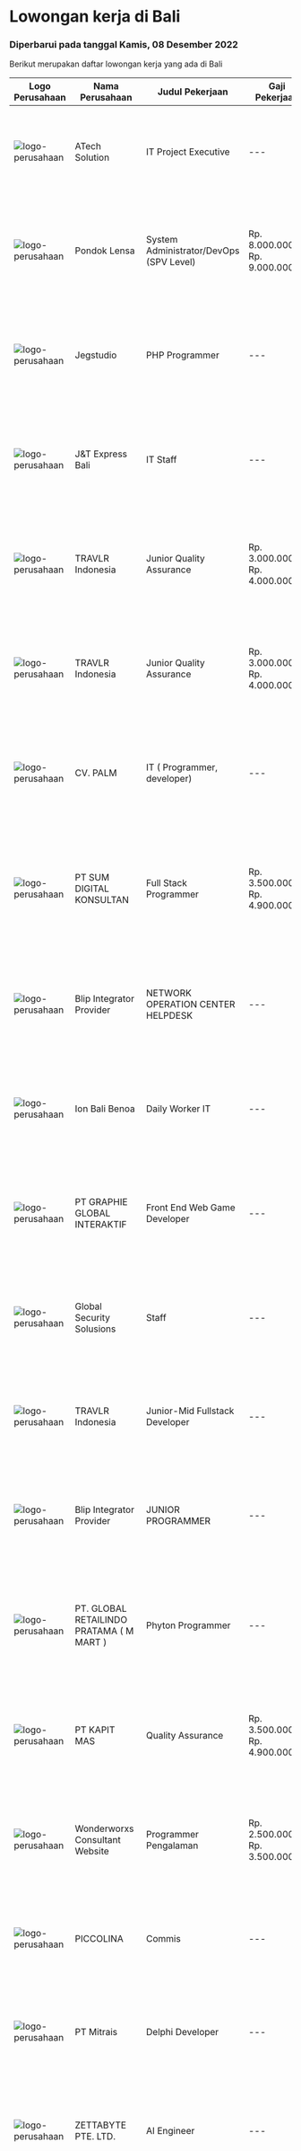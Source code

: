 
  # Lowongan kerja di Bali

  ### Diperbarui pada tanggal Kamis, 08 Desember 2022

  Berikut merupakan daftar lowongan kerja yang ada di Bali

  |Logo Perusahaan | Nama Perusahaan | Judul Pekerjaan | Gaji Pekerjaan | Lokasi | Deskripsi | Tanggal diunggah | Pranala |
  | -------------- | --------------- | --------------- | --------- | --------- | -------------- | ------- | ----------- |
  |![logo-perusahaan](https://image-service-cdn.seek.com.au/01cd86444ba33e86855e0cce80ed2ebf9dcff3e2/ee4dce1061f3f616224767ad58cb2fc751b8d2dc)|ATech Solution|IT Project Executive|---|Bali|The job duties and responsibility of this role: Work independently and take full responsibility of managing projects of various sizes from ideation to...|Selasa, 06 Desember 2022|https://www.jobstreet.co.id/id/job/it-project-executive-4132765?token=0~e729181a-6f15-4e87-87a6-1485ac632263&sectionRank=1&jobId=jobstreet-id-job-4132765|
|![logo-perusahaan](https://image-service-cdn.seek.com.au/9da88b2834fc649dac64f82cb48c457765f5646c/ee4dce1061f3f616224767ad58cb2fc751b8d2dc)|Pondok Lensa|System Administrator/DevOps (SPV Level)|Rp. 8.000.000-Rp. 9.000.000|Kuta|System Administrator/DevOps (SPV Level) - Bali Placement Tentang Perusahaan:Pondok Lensa adalah perusahaan sewa alat fotografi &amp; videografi yang...|Rabu, 07 Desember 2022|https://www.jobstreet.co.id/id/job/system-administrator-devops-spv-level-4134973?token=0~e729181a-6f15-4e87-87a6-1485ac632263&sectionRank=2&jobId=jobstreet-id-job-4134973|
|![logo-perusahaan](https://image-service-cdn.seek.com.au/cb42a7acf51def89e5abb9614f9d0b3aa454bb5f/ee4dce1061f3f616224767ad58cb2fc751b8d2dc)|Jegstudio|PHP Programmer|---|Denpasar|We are looking for several Talented PHP Programmer more spesifically WordPress Programmer to be based in Bali For this exiting role you will need to...|Rabu, 07 Desember 2022|https://www.jobstreet.co.id/id/job/php-programmer-4116239?token=0~e729181a-6f15-4e87-87a6-1485ac632263&sectionRank=3&jobId=jobstreet-id-job-4116239|
|![logo-perusahaan](https://i.ibb.co/sqvTCh9/112815900-stock-vector-no-image-available-icon-flat-vector.webp)|J&T Express Bali|IT Staff|---|Bali|Penempatan di Pemogan, Denpasar SelatanPendidikan S1 Teknik Informatika/Ilmu Komputer/Sistem Informasi/Manajemen Informatika (terbuka untuk Fresh...|Rabu, 07 Desember 2022|https://www.jobstreet.co.id/id/job/it-staff-1033744905?token=0~e729181a-6f15-4e87-87a6-1485ac632263&sectionRank=4&jobId=jobstreet-id-job-1033744905|
|![logo-perusahaan](https://image-service-cdn.seek.com.au/0b12a742ea945bde3fd751c06ca5f47bb2053690/ee4dce1061f3f616224767ad58cb2fc751b8d2dc)|TRAVLR Indonesia|Junior Quality Assurance|Rp. 3.000.000-Rp. 4.000.000|Denpasar|Job Responsibilities:- Executes test cases under varying circumstances.- Documents and evaluates test results.- Detects, logs, and reports program...|Rabu, 07 Desember 2022|https://www.jobstreet.co.id/id/job/junior-quality-assurance-4116177?token=0~e729181a-6f15-4e87-87a6-1485ac632263&sectionRank=5&jobId=jobstreet-id-job-4116177|
|![logo-perusahaan](https://image-service-cdn.seek.com.au/0b12a742ea945bde3fd751c06ca5f47bb2053690/ee4dce1061f3f616224767ad58cb2fc751b8d2dc)|TRAVLR Indonesia|Junior Quality Assurance|Rp. 3.000.000-Rp. 4.000.000|Denpasar|Job Responsibilities:- Executes test cases under varying circumstances.- Documents and evaluates test results.- Detects, logs, and reports program...|Rabu, 07 Desember 2022|https://www.jobstreet.co.id/id/job/junior-quality-assurance-4116169?token=0~e729181a-6f15-4e87-87a6-1485ac632263&sectionRank=6&jobId=jobstreet-id-job-4116169|
|![logo-perusahaan](https://i.ibb.co/sqvTCh9/112815900-stock-vector-no-image-available-icon-flat-vector.webp)|CV. PALM|IT ( Programmer, developer)|---|Bali|Kualifikasi : Pria/Wanita, Max usia 35 tahun, Minimal lulusan S1 jurusan Teknik Informatika, Berpenampilan Rapi dan Bersih Bisa bergabunng secepatnya...|Rabu, 07 Desember 2022|https://www.jobstreet.co.id/id/job/it-programmer-developer-1034013453?token=0~e729181a-6f15-4e87-87a6-1485ac632263&sectionRank=7&jobId=jobstreet-id-job-1034013453|
|![logo-perusahaan](https://image-service-cdn.seek.com.au/6ac107228d56ad4d5550263bfccf6cf4e0a2cace/ee4dce1061f3f616224767ad58cb2fc751b8d2dc)|PT SUM DIGITAL KONSULTAN|Full Stack Programmer|Rp. 3.500.000-Rp. 4.900.000|Bali|Usia 20 – 33 TahunLulusan SMA/SMK IT /Perguruan Tinggi ITMemiliki pengalaman dalam pemrograman WEB atau AplikasiMenguasai Framework (CI, Laravel,...|Selasa, 06 Desember 2022|https://www.jobstreet.co.id/id/job/full-stack-programmer-4113964?token=0~e729181a-6f15-4e87-87a6-1485ac632263&sectionRank=8&jobId=jobstreet-id-job-4113964|
|![logo-perusahaan](https://i.ibb.co/sqvTCh9/112815900-stock-vector-no-image-available-icon-flat-vector.webp)|Blip Integrator Provider|NETWORK OPERATION CENTER HELPDESK|---|Padang|Kualifikasi : Pendidikan minimal SMK Jurusan TKJ Berpengalaman di bidang multimedia, atau industri IT minimal 2 tahun Menguasai Mikrotik dan Fiber...|Rabu, 07 Desember 2022|https://www.jobstreet.co.id/id/job/network-operation-center-helpdesk-1033985214?token=0~e729181a-6f15-4e87-87a6-1485ac632263&sectionRank=9&jobId=jobstreet-id-job-1033985214|
|![logo-perusahaan](https://i.ibb.co/sqvTCh9/112815900-stock-vector-no-image-available-icon-flat-vector.webp)|Ion Bali Benoa|Daily Worker IT|---|Bali|Melakukan pengecekan hingga memperbarui sistem operasi dan aplikasi yang dijalankan oleh pengguna. Memastikan bahwa setiap aplikasi yang digunakan...|Rabu, 07 Desember 2022|https://www.jobstreet.co.id/id/job/daily-worker-it-1033898515?token=0~e729181a-6f15-4e87-87a6-1485ac632263&sectionRank=10&jobId=jobstreet-id-job-1033898515|
|![logo-perusahaan](https://image-service-cdn.seek.com.au/f9a751ea24d68e4658d0eb7882e2db58a9b95cb0/ee4dce1061f3f616224767ad58cb2fc751b8d2dc)|PT GRAPHIE GLOBAL INTERAKTIF|Front End Web Game Developer|---|Jakarta Raya|Deskripsi Pekerjaan : Usia maksimal 40 tahun Pendidikan terakhir minimal D3 Menyenangi dunia aplikasi komputer dan pembuatan game Mempunyai kemampuan...|Selasa, 06 Desember 2022|https://www.jobstreet.co.id/id/job/front-end-web-game-developer-4113870?token=0~e729181a-6f15-4e87-87a6-1485ac632263&sectionRank=11&jobId=jobstreet-id-job-4113870|
|![logo-perusahaan](https://i.ibb.co/sqvTCh9/112815900-stock-vector-no-image-available-icon-flat-vector.webp)|Global Security Solusions|Staff|---|Badung|WE HIRING TEKNISI CCTV Tau cara mengunakan alat Di utamkan Mahir  Berbahasa Inggris Mahir dalam melakukan perkabelan dan cctv Profesional dalam...|Rabu, 07 Desember 2022|https://www.jobstreet.co.id/id/job/staff-1033907877?token=0~e729181a-6f15-4e87-87a6-1485ac632263&sectionRank=12&jobId=jobstreet-id-job-1033907877|
|![logo-perusahaan](https://image-service-cdn.seek.com.au/0b12a742ea945bde3fd751c06ca5f47bb2053690/ee4dce1061f3f616224767ad58cb2fc751b8d2dc)|TRAVLR Indonesia|Junior-Mid Fullstack Developer|---|Denpasar|Job Responsibilities:- Analyze user requirements to determine technical requirements.- Identify the problems found by testing or customer feedback,...|Rabu, 07 Desember 2022|https://www.jobstreet.co.id/id/job/junior-mid-fullstack-developer-4116125?token=0~e729181a-6f15-4e87-87a6-1485ac632263&sectionRank=13&jobId=jobstreet-id-job-4116125|
|![logo-perusahaan](https://i.ibb.co/sqvTCh9/112815900-stock-vector-no-image-available-icon-flat-vector.webp)|Blip Integrator Provider|JUNIOR PROGRAMMER|---|Padang|Kualifikasi : Pendidikan minimal D3, jurursan Teknologi Informasi Berpengalaman di bidang programmer minimal 2 tahun Memiliki Attitude ,komunikasi,...|Rabu, 07 Desember 2022|https://www.jobstreet.co.id/id/job/junior-programmer-1033985321?token=0~e729181a-6f15-4e87-87a6-1485ac632263&sectionRank=14&jobId=jobstreet-id-job-1033985321|
|![logo-perusahaan](https://i.ibb.co/sqvTCh9/112815900-stock-vector-no-image-available-icon-flat-vector.webp)|PT. GLOBAL RETAILINDO PRATAMA ( M MART )|Phyton Programmer|---|Kuta|Kami adalah perusahaan salah satu perusahaan retail di Bali yang berdiri sejak 20 tahun lali dan saat ini sedang mendari kandidat berpengalaman dengan...|Rabu, 07 Desember 2022|https://www.jobstreet.co.id/id/job/phyton-programmer-1033885219?token=0~e729181a-6f15-4e87-87a6-1485ac632263&sectionRank=15&jobId=jobstreet-id-job-1033885219|
|![logo-perusahaan](https://image-service-cdn.seek.com.au/6f15c9ea08fe947b4ebbe2b0111cfe580a21b204/ee4dce1061f3f616224767ad58cb2fc751b8d2dc)|PT KAPIT MAS|Quality Assurance|Rp. 3.500.000-Rp. 4.900.000|Bali|Requirements and skills : Must possess Bachelor’s Degree/Master's degree in a related field preferred. Proven work experience as a quality assurance...|Selasa, 06 Desember 2022|https://www.jobstreet.co.id/id/job/quality-assurance-4133510?token=0~e729181a-6f15-4e87-87a6-1485ac632263&sectionRank=16&jobId=jobstreet-id-job-4133510|
|![logo-perusahaan](https://i.ibb.co/sqvTCh9/112815900-stock-vector-no-image-available-icon-flat-vector.webp)|Wonderworxs Consultant Website|Programmer Pengalaman|Rp. 2.500.000-Rp. 3.500.000|Bali|Deskripsi Pekerjaan Berpengalaman menguasai Html, css, javascript, basic php wordpress, htaccess Robots.txt Nilai plus kalau ada pengalaman tentang...|Rabu, 07 Desember 2022|https://www.jobstreet.co.id/id/job/programmer-pengalaman-4135446?token=0~e729181a-6f15-4e87-87a6-1485ac632263&sectionRank=17&jobId=jobstreet-id-job-4135446|
|![logo-perusahaan](https://i.ibb.co/sqvTCh9/112815900-stock-vector-no-image-available-icon-flat-vector.webp)|PICCOLINA|Commis|---|Bali|Qualifications- 2 year experience in the similar position- Good attitude and work ethics- Ability to work individually or in a team- Able to work on...|Rabu, 07 Desember 2022|https://www.jobstreet.co.id/id/job/commis-1033773639?token=0~e729181a-6f15-4e87-87a6-1485ac632263&sectionRank=18&jobId=jobstreet-id-job-1033773639|
|![logo-perusahaan](https://image-service-cdn.seek.com.au/969b0c47f133a1e0155056a5d964c63953dd6304/ee4dce1061f3f616224767ad58cb2fc751b8d2dc)|PT Mitrais|Delphi Developer|---|Bali|Build your Career with Mitrais!   We're urgently looking for a great Delphi developer who is proficient with the design, production and implementation...|Rabu, 07 Desember 2022|https://www.jobstreet.co.id/id/job/delphi-developer-4113376?token=0~e729181a-6f15-4e87-87a6-1485ac632263&sectionRank=19&jobId=jobstreet-id-job-4113376|
|![logo-perusahaan](https://i.ibb.co/sqvTCh9/112815900-stock-vector-no-image-available-icon-flat-vector.webp)|ZETTABYTE PTE. LTD.|AI Engineer|---|Bali|Zettabyte is a software development company that focuses on the education sector. We work together with our multicultural team from our offices in...|Rabu, 07 Desember 2022|https://www.jobstreet.co.id/id/job/ai-engineer-1033941541?token=0~e729181a-6f15-4e87-87a6-1485ac632263&sectionRank=20&jobId=jobstreet-id-job-1033941541|
|![logo-perusahaan](https://image-service-cdn.seek.com.au/9da88b2834fc649dac64f82cb48c457765f5646c/ee4dce1061f3f616224767ad58cb2fc751b8d2dc)|Pondok Lensa|Full Stack Developer (SPV Level)|Rp. 10.000.000-Rp. 11.000.000|Kuta|Full Stack Developer (SPV Level) - Bali Placement Tentang Perusahaan:Pondok Lensa adalah perusahaan sewa alat fotografi &amp; videografi yang berfokus...|Rabu, 07 Desember 2022|https://www.jobstreet.co.id/id/job/full-stack-developer-spv-level-4134972?token=0~e729181a-6f15-4e87-87a6-1485ac632263&sectionRank=21&jobId=jobstreet-id-job-4134972|
|![logo-perusahaan](https://i.ibb.co/sqvTCh9/112815900-stock-vector-no-image-available-icon-flat-vector.webp)|PICCOLINA|Steward|---|Bali|Qualifications- 2 year experience in the similar position- Good attitude and work ethics- Ability to work individually or in a team- Able to work on...|Rabu, 07 Desember 2022|https://www.jobstreet.co.id/id/job/steward-1033773711?token=0~e729181a-6f15-4e87-87a6-1485ac632263&sectionRank=22&jobId=jobstreet-id-job-1033773711|
|![logo-perusahaan](https://image-service-cdn.seek.com.au/9da88b2834fc649dac64f82cb48c457765f5646c/ee4dce1061f3f616224767ad58cb2fc751b8d2dc)|Pondok Lensa|UI/UX Designer (Staf)|Rp. 5.000.000-Rp. 6.000.000|Kuta|UI/UX Designer (Staf) - Bali Placement Tentang Perusahaan:Pondok Lensa adalah perusahaan sewa alat fotografi &amp; videografi yang berfokus pada...|Rabu, 07 Desember 2022|https://www.jobstreet.co.id/id/job/ui-ux-designer-staf-4134975?token=0~e729181a-6f15-4e87-87a6-1485ac632263&sectionRank=23&jobId=jobstreet-id-job-4134975|
|![logo-perusahaan](https://image-service-cdn.seek.com.au/074f2081cc42a722643e36313941760f758e7c3b/ee4dce1061f3f616224767ad58cb2fc751b8d2dc)|DevStack|Angular Developer (Full Remote)|Rp. 13.000.000-Rp. 20.000.000|Jakarta Raya|This position is perfect for you if you: Enjoy working in a collaborative and team-oriented environments, as well as working solo and independently...|Rabu, 07 Desember 2022|https://www.jobstreet.co.id/id/job/angular-developer-full-remote-4115762?token=0~e729181a-6f15-4e87-87a6-1485ac632263&sectionRank=24&jobId=jobstreet-id-job-4115762|
|![logo-perusahaan](https://i.ibb.co/sqvTCh9/112815900-stock-vector-no-image-available-icon-flat-vector.webp)|La Favela|Reservation|---|Seminyak|Requirements: Domiciled in Bali 1-2 years experience in a same position  Have experience in a Club//Night Club is an advantage Good appereance, good...|Rabu, 07 Desember 2022|https://www.jobstreet.co.id/id/job/reservation-1033884956?token=0~e729181a-6f15-4e87-87a6-1485ac632263&sectionRank=25&jobId=jobstreet-id-job-1033884956|
|![logo-perusahaan](https://i.ibb.co/sqvTCh9/112815900-stock-vector-no-image-available-icon-flat-vector.webp)|La Favela|Hostess|---|Seminyak|Requirements : Domiciled in Bali 1-2 years experience in a same position  Have experience in a Club//Night Club is an advantage Good appereance, good...|Rabu, 07 Desember 2022|https://www.jobstreet.co.id/id/job/hostess-1033884953?token=0~e729181a-6f15-4e87-87a6-1485ac632263&sectionRank=26&jobId=jobstreet-id-job-1033884953|
|![logo-perusahaan](https://image-service-cdn.seek.com.au/9fb4868deedeff12bcdc5f13647afb528b61b481/ee4dce1061f3f616224767ad58cb2fc751b8d2dc)|DevStack|Senior Kotlin Developers (Full Remote)|Rp. 12.000.000-Rp. 20.000.000|Bandung|This position is perfect for you if you: Enjoy working in a collaborative and team-oriented environments, as well as working solo and independently...|Selasa, 06 Desember 2022|https://www.jobstreet.co.id/id/job/senior-kotlin-developers-full-remote-4133156?token=0~e729181a-6f15-4e87-87a6-1485ac632263&sectionRank=27&jobId=jobstreet-id-job-4133156|
|![logo-perusahaan](https://image-service-cdn.seek.com.au/3a14b55aab1cc48901ca488fdf177b73e8189c1e/ee4dce1061f3f616224767ad58cb2fc751b8d2dc)|PT. Semua Karena Anugerah|Front End Web Programmer|Rp. 5.000.000-Rp. 8.000.000|Jakarta Timur|Jobdesc: Menentukan dan memastikan struktur dan desain halaman website berfungsi dengan baik Membuat fitur nampak muka yang meningkatkan user...|Senin, 05 Desember 2022|https://www.jobstreet.co.id/id/job/front-end-web-programmer-4132149?token=0~e729181a-6f15-4e87-87a6-1485ac632263&sectionRank=28&jobId=jobstreet-id-job-4132149|
|![logo-perusahaan](https://i.ibb.co/sqvTCh9/112815900-stock-vector-no-image-available-icon-flat-vector.webp)|Bali Algoritm Software Dev|Web Programmer|Rp. 2.500.000-Rp. 5.000.000|Bali|Web ProgrammerSyarat dan ketentuan: Diutamakan yang tinggal di Bali Lulusan Diploma/ S1 Informatika Paham HTML dan CSS Menguasai bahasa pemrograman...|Sabtu, 03 Desember 2022|https://www.jobstreet.co.id/id/job/web-programmer-4129558?token=0~e729181a-6f15-4e87-87a6-1485ac632263&sectionRank=29&jobId=jobstreet-id-job-4129558|
|![logo-perusahaan](https://image-service-cdn.seek.com.au/0d2b471809d4ed4bcf319d4871ee61c395e9787c/ee4dce1061f3f616224767ad58cb2fc751b8d2dc)|PT MANDARASPA INDONESIA|IT Supervisor|Rp. 6.000.000-Rp. 8.400.000|Badung|• Mengontrol dan bertanggung jawab pada layanan IT untuk seluruh cabang, unit.• Memantau secara rutin dan memberikan bantuan mengenai system IT•...|Rabu, 30 November 2022|https://www.jobstreet.co.id/id/job/it-supervisor-4125942?token=0~e729181a-6f15-4e87-87a6-1485ac632263&sectionRank=30&jobId=jobstreet-id-job-4125942|


  [Kembali ke daftar lowongan kerja 🔙](../README.md#daftar-lowongan-kerja)
  